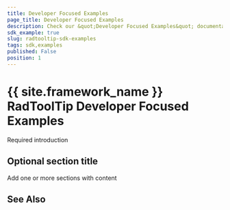 ```yaml
---
title: Developer Focused Examples
page_title: Developer Focused Examples
description: Check our &quot;Developer Focused Examples&quot; documentation article for the RadToolTip {{ site.framework_name }} control.
sdk_example: true
slug: radtooltip-sdk-examples
tags: sdk,examples
published: False
position: 1
---
```


# {{ site.framework_name }} RadToolTip Developer Focused Examples



Required introduction

## Optional section title

Add one or more sections with content

## See Also
